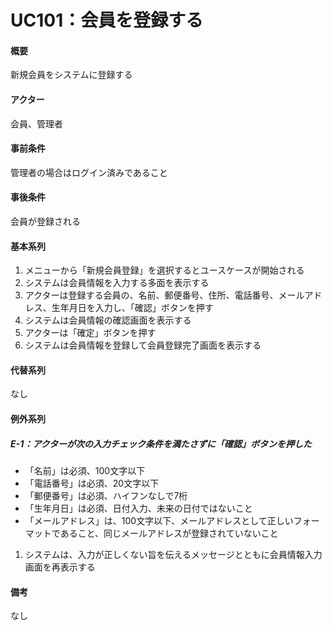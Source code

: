 # UC101：会員を登録する

#### 概要
新規会員をシステムに登録する
#### アクター
会員、管理者
#### 事前条件
管理者の場合はログイン済みであること
#### 事後条件
会員が登録される

#### 基本系列
1. メニューから「新規会員登録」を選択するとユースケースが開始される
1. システムは会員情報を入力する多面を表示する
1. アクターは登録する会員の、名前、郵便番号、住所、電話番号、メールアドレス、生年月日を入力し、「確認」ボタンを押す
1. システムは会員情報の確認画面を表示する
1. アクターは「確定」ボタンを押す
1. システムは会員情報を登録して会員登録完了画面を表示する

#### 代替系列
なし

#### 例外系列
##### E-1：アクターが次の入力チェック条件を満たさずに「確認」ボタンを押した
- 「名前」は必須、100文字以下
- 「電話番号」は必須、20文字以下
- 「郵便番号」は必須、ハイフンなしで7桁
- 「生年月日」は必須、日付入力、未来の日付ではないこと
- 「メールアドレス」は、100文字以下、メールアドレスとして正しいフォーマットであること、同じメールアドレスが登録されていないこと

1. システムは、入力が正しくない旨を伝えるメッセージとともに会員情報入力画面を再表示する

#### 備考
なし
